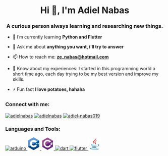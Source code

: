 <h1 align="center">Hi 👋, I'm Adiel Nabas</h1>
<h3 align="center">A curious person always learning and researching new things.</h3>

- 🌱 I’m currently learning **Python and Flutter**

- 💬 Ask me about **anything you want, i'll try to answer**

- 📫 How to reach me: **ze_nabas@hotmail.com**

- 📄 Know about my experiences: I started in this programming world a short time ago, each day trying to be my best version and improve my skills.

- ⚡ Fun fact **I love potatoes, hahaha**

<h3 align="left">Connect with me:</h3>
<p align="left">
<a href="https://fb.com/adielnabas" target="blank"><img align="center" src="https://img.shields.io/badge/facebook-%231877F2.svg?&style=for-the-badge&logo=facebook&logoColor=white" alt="adielnabas" height="60" width="80" /></a>
<a href="https://instagram.com/adielnabas" target="blank"><img align="center" src="https://img.shields.io/badge/instagram-%23E4405F.svg?&style=for-the-badge&logo=instagram&logoColor=white" alt="adielnabas" height="60" width="80" /></a>
<a href="https://www.linkedin.com/in/adiel-nabas019" target="blank"><img align="center" src="https://img.shields.io/badge/linkedin-%230077B5.svg?&style=for-the-badge&logo=linkedin&logoColor=white" alt="adiel-nabas019" height="60" width="80" /></a>
</p>

<h3 align="left">Languages and Tools:</h3>
<p align="left"> <a href="https://www.arduino.cc/" target="_blank"> <img src="https://cdn.worldvectorlogo.com/logos/arduino-1.svg" alt="arduino" width="40" height="40"/> </a> <a href="https://www.w3schools.com/cpp/" target="_blank"> <img src="https://raw.githubusercontent.com/devicons/devicon/master/icons/cplusplus/cplusplus-original.svg" alt="cplusplus" width="40" height="40"/> </a> <a href="https://www.w3schools.com/cs/" target="_blank"> <img src="https://raw.githubusercontent.com/devicons/devicon/master/icons/csharp/csharp-original.svg" alt="csharp" width="40" height="40"/> </a> <a href="https://dart.dev" target="_blank"> <img src="https://www.vectorlogo.zone/logos/dartlang/dartlang-icon.svg" alt="dart" width="40" height="40"/> </a> <a href="https://flutter.dev" target="_blank"> <img src="https://www.vectorlogo.zone/logos/flutterio/flutterio-icon.svg" alt="flutter" width="40" height="40"/> </a> <a href="https://www.java.com" target="_blank"> <img src="https://raw.githubusercontent.com/devicons/devicon/master/icons/java/java-original.svg" alt="java" width="40" height="40"/> </a> </p>
